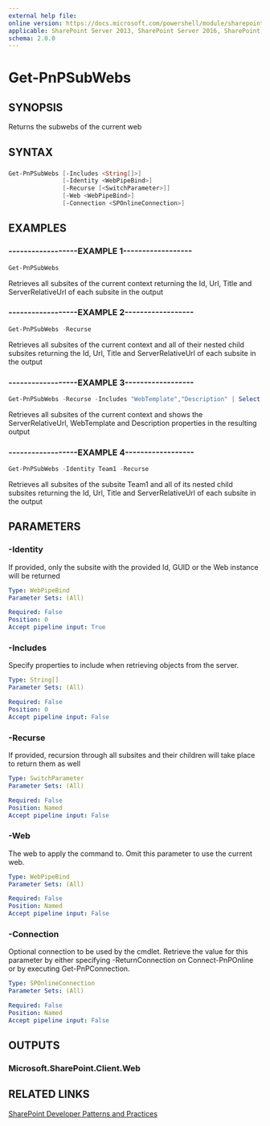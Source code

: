 ```yaml
---
external help file:
online version: https://docs.microsoft.com/powershell/module/sharepoint-pnp/get-pnpsubwebs
applicable: SharePoint Server 2013, SharePoint Server 2016, SharePoint Server 2019, SharePoint Online
schema: 2.0.0
---
```

# Get-PnPSubWebs

## SYNOPSIS
Returns the subwebs of the current web

## SYNTAX

###
```powershell
Get-PnPSubWebs [-Includes <String[]>]
               [-Identity <WebPipeBind>]
               [-Recurse [<SwitchParameter>]]
               [-Web <WebPipeBind>]
               [-Connection <SPOnlineConnection>]
```

## EXAMPLES

### ------------------EXAMPLE 1------------------
```powershell
Get-PnPSubWebs
```

Retrieves all subsites of the current context returning the Id, Url, Title and ServerRelativeUrl of each subsite in the output

### ------------------EXAMPLE 2------------------
```powershell
Get-PnPSubWebs -Recurse
```

Retrieves all subsites of the current context and all of their nested child subsites returning the Id, Url, Title and ServerRelativeUrl of each subsite in the output

### ------------------EXAMPLE 3------------------
```powershell
Get-PnPSubWebs -Recurse -Includes "WebTemplate","Description" | Select ServerRelativeUrl, WebTemplate, Description
```

Retrieves all subsites of the current context and shows the ServerRelativeUrl, WebTemplate and Description properties in the resulting output

### ------------------EXAMPLE 4------------------
```powershell
Get-PnPSubWebs -Identity Team1 -Recurse
```

Retrieves all subsites of the subsite Team1 and all of its nested child subsites returning the Id, Url, Title and ServerRelativeUrl of each subsite in the output

## PARAMETERS

### -Identity
If provided, only the subsite with the provided Id, GUID or the Web instance will be returned

```yaml
Type: WebPipeBind
Parameter Sets: (All)

Required: False
Position: 0
Accept pipeline input: True
```

### -Includes
Specify properties to include when retrieving objects from the server.

```yaml
Type: String[]
Parameter Sets: (All)

Required: False
Position: 0
Accept pipeline input: False
```

### -Recurse
If provided, recursion through all subsites and their children will take place to return them as well

```yaml
Type: SwitchParameter
Parameter Sets: (All)

Required: False
Position: Named
Accept pipeline input: False
```

### -Web
The web to apply the command to. Omit this parameter to use the current web.

```yaml
Type: WebPipeBind
Parameter Sets: (All)

Required: False
Position: Named
Accept pipeline input: False
```

### -Connection
Optional connection to be used by the cmdlet. Retrieve the value for this parameter by either specifying -ReturnConnection on Connect-PnPOnline or by executing Get-PnPConnection.

```yaml
Type: SPOnlineConnection
Parameter Sets: (All)

Required: False
Position: Named
Accept pipeline input: False
```

## OUTPUTS

### Microsoft.SharePoint.Client.Web

## RELATED LINKS

[SharePoint Developer Patterns and Practices](https://aka.ms/sppnp)
